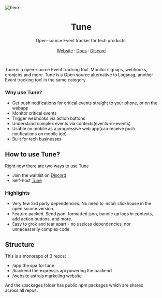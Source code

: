 ![hero](media/tune-banner.jpg)

<p align="center">
    <h1 align="center"><b>Tune</b></h1>
<p align="center">
    Open-source Event tracker for tech products.
    <br />
    <br />
    <a href="https://tune" target="_blank">Website</a>
    ·
    <a href="https://tune/api" target="_blank">Docs</a>
    ·
    <a href="https://discord.gg/QmfGeMGM" target="_blank">Discord</a>
  </p>
  <br />
</p>

Tune is a open-source Event tracking tool. Monitor signups, webhooks, cronjobs and more. Tune is a Open source alternative to Logsnag, another Event tracking tool in the same category.

### Why use Tune?

- Get push notifications for critical events straight to your phone, or on the webapp
- Monitor critical events
- Trigger webhooks via action buttons
- Understand complex events via contexts(events-in-events)
- Usable on mobile as a progressive web app(can receive push notifications on mobile too)
- Built for tech businesses

## How to use Tune?

Right now there are two ways to use Tune

- Join the waitlist on [Discord](https://discord.gg/QmfGeMGM)
- Self-host [Tune](https://tune/selfhosted)

### Highlights

- Very few 3rd party dependencies. No need to install clickhouse in the open source version.
- Feature packed. Send json, formatted json, bundle up logs in contexts, add action buttons, and more.
- Easy to grok and tear apart - no useless dependencies, nor unnecessarily complex code.

## Structure

This is a monorepo of 3 repos:

- /app the spa for tune
- /backend the expressjs api powering the backend
- /website astrojs marketing website

And the /packages folder has public npm packages which are shared across all repos.
